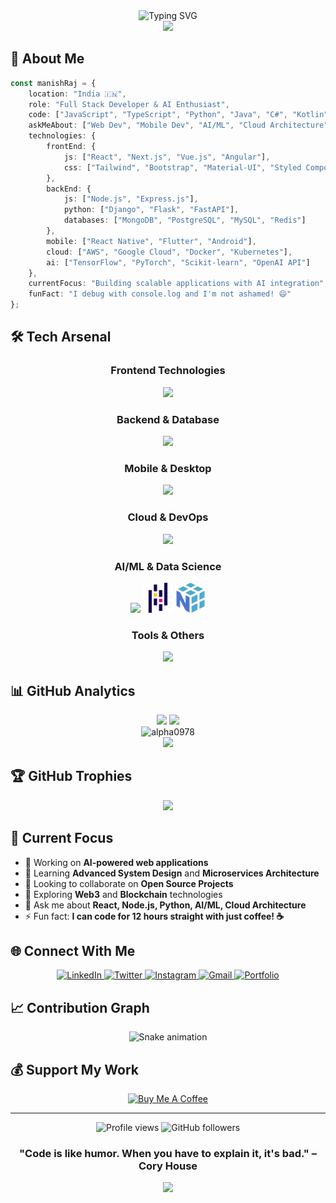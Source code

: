 <div align="center">
  <img src="https://readme-typing-svg.herokuapp.com?font=Fira+Code&size=32&duration=2800&pause=2000&color=A9FEF7&center=true&vCenter=true&width=940&lines=Hey!+It's+Manish+Raj;Full+Stack+Developer;AI%2FML+Enthusiast;Cloud+Architecture+Expert;Open+Source+Contributor" alt="Typing SVG" />
</div>

<div align="center">
  <img src="https://user-images.githubusercontent.com/74038190/225813708-98b745f2-7d22-48cf-9150-083f1b00d6c9.gif" width="500">
</div>

## 🚀 About Me

```typescript
const manishRaj = {
    location: "India 🇮🇳",
    role: "Full Stack Developer & AI Enthusiast",
    code: ["JavaScript", "TypeScript", "Python", "Java", "C#", "Kotlin"],
    askMeAbout: ["Web Dev", "Mobile Dev", "AI/ML", "Cloud Architecture", "DevOps"],
    technologies: {
        frontEnd: {
            js: ["React", "Next.js", "Vue.js", "Angular"],
            css: ["Tailwind", "Bootstrap", "Material-UI", "Styled Components"]
        },
        backEnd: {
            js: ["Node.js", "Express.js"],
            python: ["Django", "Flask", "FastAPI"],
            databases: ["MongoDB", "PostgreSQL", "MySQL", "Redis"]
        },
        mobile: ["React Native", "Flutter", "Android"],
        cloud: ["AWS", "Google Cloud", "Docker", "Kubernetes"],
        ai: ["TensorFlow", "PyTorch", "Scikit-learn", "OpenAI API"]
    },
    currentFocus: "Building scalable applications with AI integration",
    funFact: "I debug with console.log and I'm not ashamed! 😄"
};
```

## 🛠️ Tech Arsenal

<div align="center">

### Frontend Technologies
<p>
  <img src="https://skillicons.dev/icons?i=react,nextjs,vue,angular,typescript,javascript,html,css,tailwind,sass" />
</p>

### Backend & Database
<p>
  <img src="https://skillicons.dev/icons?i=nodejs,express,python,django,flask,java,spring,mongodb,postgresql,mysql" />
</p>

### Mobile & Desktop
<p>
  <img src="https://skillicons.dev/icons?i=flutter,dart,reactnative,android,kotlin,swift,electron" />
</p>

### Cloud & DevOps
<p>
  <img src="https://skillicons.dev/icons?i=aws,gcp,docker,kubernetes,terraform,jenkins,nginx,linux" />
</p>

### AI/ML & Data Science
<p>
  <img src="https://skillicons.dev/icons?i=tensorflow,pytorch,python,r,matlab" />
  <img src="https://raw.githubusercontent.com/devicons/devicon/master/icons/pandas/pandas-original.svg" alt="pandas" width="48" height="48"/>
  <img src="https://raw.githubusercontent.com/devicons/devicon/master/icons/numpy/numpy-original.svg" alt="numpy" width="48" height="48"/>
</p>

### Tools & Others
<p>
  <img src="https://skillicons.dev/icons?i=git,github,vscode,figma,postman,firebase,graphql,redis" />
</p>

</div>

## 📊 GitHub Analytics

<div align="center">
  <img height="180em" src="https://github-readme-stats.vercel.app/api?username=alpha0978&show_icons=true&theme=tokyonight&include_all_commits=true&count_private=true"/>
  <img height="180em" src="https://github-readme-stats.vercel.app/api/top-langs/?username=alpha0978&layout=compact&langs_count=8&theme=tokyonight"/>
</div>

<div align="center">
  <img src="https://github-readme-streak-stats.herokuapp.com/?user=alpha0978&theme=tokyonight" alt="alpha0978" />
</div>

<div align="center">
  <img src="https://github-readme-activity-graph.vercel.app/graph?username=alpha0978&theme=tokyo-night&bg_color=1a1b27&color=70a5fd&line=bf91f3&point=38bdae&area=true&hide_border=true" />
</div>

## 🏆 GitHub Trophies
<div align="center">
  <img src="https://github-profile-trophy.vercel.app/?username=alpha0978&theme=tokyonight&no-frame=true&no-bg=true&margin-w=4" />
</div>

## 🎯 Current Focus

- 🔭 Working on **AI-powered web applications**
- 🌱 Learning **Advanced System Design** and **Microservices Architecture**
- 👯 Looking to collaborate on **Open Source Projects**
- 🤔 Exploring **Web3** and **Blockchain** technologies
- 💬 Ask me about **React, Node.js, Python, AI/ML, Cloud Architecture**
- ⚡ Fun fact: **I can code for 12 hours straight with just coffee! ☕**

## 🌐 Connect With Me

<div align="center">
  <a href="https://linkedin.com/in/manish-raj" target="_blank">
    <img src="https://img.shields.io/badge/LinkedIn-0077B5?style=for-the-badge&logo=linkedin&logoColor=white" alt="LinkedIn"/>
  </a>
  <a href="https://twitter.com/manishraj_dev" target="_blank">
    <img src="https://img.shields.io/badge/Twitter-1DA1F2?style=for-the-badge&logo=twitter&logoColor=white" alt="Twitter"/>
  </a>
  <a href="https://instagram.com/manish_raj_0115" target="_blank">
    <img src="https://img.shields.io/badge/Instagram-E4405F?style=for-the-badge&logo=instagram&logoColor=white" alt="Instagram"/>
  </a>
  <a href="mailto:manishraj.dev@gmail.com">
    <img src="https://img.shields.io/badge/Gmail-D14836?style=for-the-badge&logo=gmail&logoColor=white" alt="Gmail"/>
  </a>
  <a href="https://portfolio-manishraj.vercel.app" target="_blank">
    <img src="https://img.shields.io/badge/Portfolio-FF5722?style=for-the-badge&logo=todoist&logoColor=white" alt="Portfolio"/>
  </a>
</div>

## 📈 Contribution Graph

<div align="center">
  <img src="https://raw.githubusercontent.com/alpha0978/alpha0978/output/snake.svg" alt="Snake animation" />
</div>

## 💰 Support My Work

<div align="center">
  <a href="https://buymeacoffee.com/alpha_manishraj" target="_blank">
    <img src="https://cdn.buymeacoffee.com/buttons/v2/default-yellow.png" height="50" width="210" alt="Buy Me A Coffee" />
  </a>
</div>

---

<div align="center">
  <img src="https://komarev.com/ghpvc/?username=alpha0978&label=Profile%20views&color=0e75b6&style=flat" alt="Profile views" />
  <img src="https://img.shields.io/github/followers/alpha0978?label=Followers&style=social" alt="GitHub followers" />
</div>

<div align="center">
  <h3>"Code is like humor. When you have to explain it, it's bad." – Cory House</h3>
  <img src="https://user-images.githubusercontent.com/74038190/212284100-561aa473-3905-4a80-b561-0d28506553ee.gif" width="900">
</div>